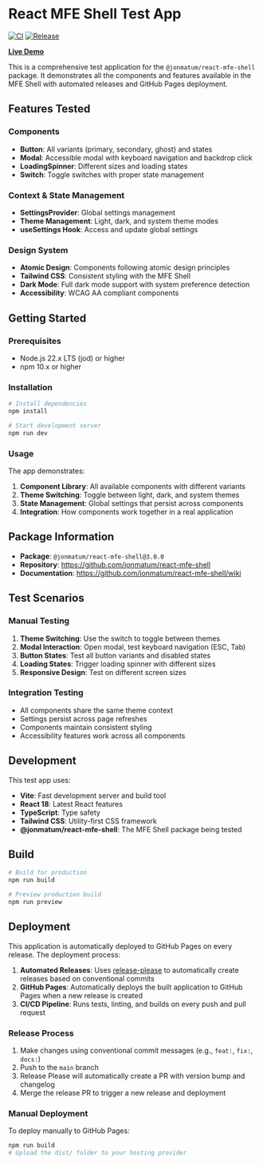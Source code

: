 # React MFE Shell Test App

[![CI](https://github.com/jonmatum/react-mfe-shell-demo/actions/workflows/ci.yml/badge.svg)](https://github.com/jonmatum/react-mfe-shell-demo/actions/workflows/ci.yml)
[![Release](https://github.com/jonmatum/react-mfe-shell-demo/actions/workflows/release-please.yml/badge.svg)](https://github.com/jonmatum/react-mfe-shell-demo/actions/workflows/release-please.yml)

**[Live Demo](https://jonmatum.github.io/react-mfe-shell-demo/)**

This is a comprehensive test application for the `@jonmatum/react-mfe-shell` package. It demonstrates all the components and features available in the MFE Shell with automated releases and GitHub Pages deployment.

## Features Tested

### Components
- **Button**: All variants (primary, secondary, ghost) and states
- **Modal**: Accessible modal with keyboard navigation and backdrop click
- **LoadingSpinner**: Different sizes and loading states
- **Switch**: Toggle switches with proper state management

### Context & State Management
- **SettingsProvider**: Global settings management
- **Theme Management**: Light, dark, and system theme modes
- **useSettings Hook**: Access and update global settings

### Design System
- **Atomic Design**: Components following atomic design principles
- **Tailwind CSS**: Consistent styling with the MFE Shell
- **Dark Mode**: Full dark mode support with system preference detection
- **Accessibility**: WCAG AA compliant components

## Getting Started

### Prerequisites
- Node.js 22.x LTS (jod) or higher
- npm 10.x or higher

### Installation

```bash
# Install dependencies
npm install

# Start development server
npm run dev
```

### Usage

The app demonstrates:

1. **Component Library**: All available components with different variants
2. **Theme Switching**: Toggle between light, dark, and system themes
3. **State Management**: Global settings that persist across components
4. **Integration**: How components work together in a real application

## Package Information

- **Package**: `@jonmatum/react-mfe-shell@3.0.0`
- **Repository**: https://github.com/jonmatum/react-mfe-shell
- **Documentation**: https://github.com/jonmatum/react-mfe-shell/wiki

## Test Scenarios

### Manual Testing
1. **Theme Switching**: Use the switch to toggle between themes
2. **Modal Interaction**: Open modal, test keyboard navigation (ESC, Tab)
3. **Button States**: Test all button variants and disabled states
4. **Loading States**: Trigger loading spinner with different sizes
5. **Responsive Design**: Test on different screen sizes

### Integration Testing
- All components share the same theme context
- Settings persist across page refreshes
- Components maintain consistent styling
- Accessibility features work across all components

## Development

This test app uses:
- **Vite**: Fast development server and build tool
- **React 18**: Latest React features
- **TypeScript**: Type safety
- **Tailwind CSS**: Utility-first CSS framework
- **@jonmatum/react-mfe-shell**: The MFE Shell package being tested

## Build

```bash
# Build for production
npm run build

# Preview production build
npm run preview
```

## Deployment

This application is automatically deployed to GitHub Pages on every release. The deployment process:

1. **Automated Releases**: Uses [release-please](https://github.com/googleapis/release-please) to automatically create releases based on conventional commits
2. **GitHub Pages**: Automatically deploys the built application to GitHub Pages when a new release is created
3. **CI/CD Pipeline**: Runs tests, linting, and builds on every push and pull request

### Release Process

1. Make changes using conventional commit messages (e.g., `feat:`, `fix:`, `docs:`)
2. Push to the `main` branch
3. Release Please will automatically create a PR with version bump and changelog
4. Merge the release PR to trigger a new release and deployment

### Manual Deployment

To deploy manually to GitHub Pages:

```bash
npm run build
# Upload the dist/ folder to your hosting provider
```
